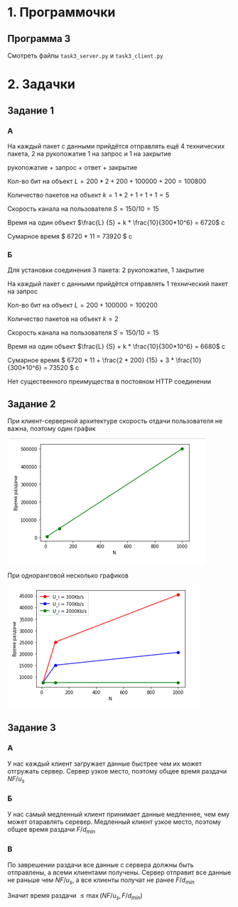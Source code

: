# 1. Программочки

## Программа 3

Смотреть файлы `task3_server.py` и `task3_client.py`

# 2. Задачки

## Задание 1

### A

На каждый пакет с данными прийдётся отправлять ещё 4 технических пакета, 2 на рукопожатие 1 на запрос и 1 на закрытие

рукопожатие + запрос + ответ + закрытие

Кол-во бит на объект $L = 200*2 + 200 + 100000 + 200 = 100800$

Количество пакетов на объект $k = 1*2 + 1 + 1 + 1 = 5$

Скорость канала на пользователя $S = 150 / 10 = 15$

Время на один объект $\frac{L} {S} + k * \frac{10}{300*10^6} = 6720$ с

Сумарное время $ 6720 * 11 = 73920 $ c

### Б

Для установки соединения 3 пакета: 2 рукопожатие, 1 закрытие

На каждый пакет с данными прийдётся отправлять 1 технический пакет на запрос

Кол-во бит на объект $L = 200 + 100000 = 100200$

Количество пакетов на объект $k = 2$

Скорость канала на пользователя $S = 150 / 10 = 15$

Время на один объект $\frac{L} {S} + k * \frac{10}{300*10^6} = 6680$ с

Сумарное время $ 6720 * 11 + \frac{2 * 200} {15} + 3 * \frac{10}{300*10^6} = 73520 $ c

Нет существенного преимущества в постояном HTTP соединении

## Задание 2

При клиент-серверной архитектуре скорость отдачи пользователя не важна, поэтому один график

![image info](./screenshots/Screenshot_2023-04-28_14-04-51.png)

При одноранговой несколько графиков

![image info](./screenshots/Screenshot_2023-04-28_14-05-01.png)

## Задание 3

### A 

У нас каждый клиент загружает данные быстрее чем их может отгружать сервер. Сервер узкое место, поэтому общее время раздачи $NF / u_s$

### Б

У нас самый медленный клиент принимает данные медленнее, чем ему может отаравлять серевер. Медленный клиент узкое место, поэтому общее время раздачи $F / d_{min}$


### В

По заврешении раздачи все данные с сервера должны быть отправлены, а всеми клиентами получены. Сервер отправит все данные не раньше чем $NF / u_s$, а все клиенты получат не ранее $F / d_{min}$

Значит время раздачи $\le \max (NF / u_s, F / d_{min})$